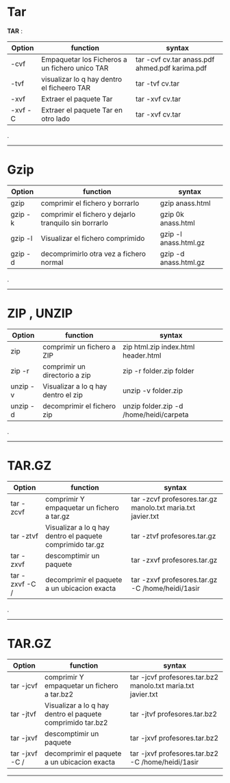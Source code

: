 # Tar

 **TAR** : 
 


| Option  | function  | syntax   | 
|---|---|---|
| -cvf   | Empaquetar los Ficheros a un fichero unico TAR  | tar -cvf cv.tar anass.pdf ahmed.pdf karima.pdf  | 
| -tvf  | visualizar lo q hay dentro el ficheero TAR   | tar -tvf cv.tar  | 
|  -xvf | Extraer el paquete Tar   | tar -xvf cv.tar  | 
|  -xvf -C | Extraer el paquete Tar  en otro lado | tar -xvf cv.tar  | 


.

***
# Gzip

| Option  | function  | syntax   | 
|---|---|---|
| gzip  | comprimir el fichero y borrarlo | gzip anass.html | 
| gzip -k | comprimir el fichero y dejarlo tranquilo sin borrarlo   |gzip 0k anass.html  | 
| gzip -l | Visualizar el fichero comprimido  | gzip -l anass.html.gz  | 
| gzip -d | decomprimirlo otra vez a fichero normal   |gzip -d anass.html.gz | 


.
***

# ZIP , UNZIP

| Option  | function  | syntax   | 
|---|---|---|
| zip  | comprimir un fichero a ZIP | zip html.zip index.html header.html  | 
| zip -r | comprimir un directorio a zip |zip -r folder.zip folder  | 
| unzip -v | Visualizar a lo q hay dentro el zip  | unzip -v folder.zip| 
| unzip -d | decomprimir el fichero zip  | unzip folder.zip -d /home/heidi/carpeta | 

.
***

# TAR.GZ

| Option  | function  | syntax   | 
|---|---|---|
| tar -zcvf  | comprimir Y empaquetar un fichero a tar.gz | tar -zcvf profesores.tar.gz manolo.txt maria.txt javier.txt | 
| tar -ztvf | Visualizar a lo q hay dentro el paquete comprimido tar.gz |tar -ztvf  profesores.tar.gz | 
| tar -zxvf | descomptimir un paquete | tar -zxvf profesores.tar.gz| 
| tar -zxvf -C / | decomprimir el paquete a un ubicacion exacta  | tar -zxvf profesores.tar.gz -C /home/heidi/1asir | 

.

***

# TAR.GZ

| Option  | function  | syntax   | 
|---|---|---|
| tar -jcvf  | comprimir Y empaquetar un fichero a tar.bz2 | tar -jcvf profesores.tar.bz2 manolo.txt maria.txt javier.txt | 
| tar -jtvf | Visualizar a lo q hay dentro el paquete comprimido tar.bz2 |tar -jtvf  profesores.tar.bz2 | 
| tar -jxvf | descomptimir un paquete | tar -jxvf profesores.tar.bz2 | 
| tar -jxvf -C / | decomprimir el paquete a un ubicacion exacta  | tar -jxvf profesores.tar.bz2 -C /home/heidi/1asir | 

***


